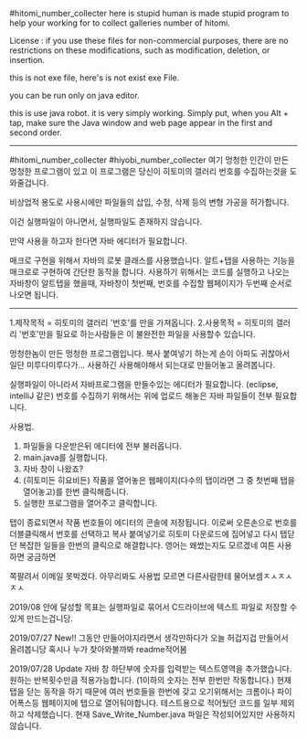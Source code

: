 #hitomi_number_collecter
here is stupid human is made stupid program to help your working for to collect galleries number of hitomi.

License
 : 
if you use these files for non-commercial purposes, there are no restrictions on these modifications, such as modification, deletion, or insertion.


this is not exe file, here's is not exist exe File.

you can be run only on java editor.

this is use java robot.
it is very simply working.
Simply put, when you Alt + tap, make sure the Java window and web page appear in the first and second order.

----------------------------------------------------------------------------------------------------------
#hitomi_number_collecter
#hiyobi_number_collecter
여기 멍청한 인간이 만든 멍청한 프로그램이 있고 이 프로그램은 당신이 히토미의 갤러리 번호를 수집하는것을 도와줄겁니다.

비상업적 용도로 사용시에만 파일들의 삽입, 수정, 삭제 등의 변형 가공을 허가합니다.

이건 실행파일이 아니면서, 실행파일도 존재하지 않습니다.

만약 사용을 하고자 한다면 자바 에디터가 필요합니다.

매크로 구현을 위해서 자바의 로봇 클래스를 사용했습니다.
알트+탭을 사용하는 기능을 매크로로 구현하여 간단한 동작을 합니다.
사용하기 위해서는 코드를 실행하고 나오는 자바창이 알트텝을 했을때,
자바창이 첫번째, 번호를 수집할 웹페이지가 두번째 순서로 나오면 됩니다.

----------------------------------------------------------------------------------------------------------
1.제작목적 = 히토미의 갤러리 '번호'를 만을 가져옵니다.
2.사용목적 = 히토미의 갤러리 '번호'만을 필요로 하는사람들은 이 불완전한 파일을 사용할수 있습니다.


멍청한놈이 만든 멍청한 프로그램입니다.
복사 붙여넣기 하는게 손이 아파도 귀찮아서
일단 미루다미루다가... 사용하긴 사용해야해서 되는대로 만들어놓고 올려봅니다.

실행파일이 아니라서 자바프로그램을 만들수있는 에디터가 필요합니다. (eclipse, intelliJ 같은)
번호를 수집하기 위해서는 위에 업로드 해놓은 자바 파일들이 전부 필요합니다.

사용법.
1. 파일들을 다운받은뒤 에디터에 전부 불러옵니다.
2. main.java를 실행합니다.
3. 자바 창이 나왔죠?
4. (히토미든 히요비든) 작품을 열어놓은 웹페이지(다수의 탭이라면 그 중 첫번째 탭을 열어놓고)를 한번 클릭해줍니다.
5. 실행한 프로그램을 열어주고 클릭합니다.

탭이 종료되면서 작품 번호들이 에디터의 콘솔에 저장됩니다.
이로써 오른손으로 번호를 더블클릭해서 번호를 선택하고 복사 붙여넣기로 히토미 다운로드에 집어넣고 다시 탭닫던 복잡한 일들을 한번의 클릭으로 해결합니다.
영어는 왜썼는지도 모르겠네 여튼 사용하면 궁금하면 

쪽팔려서 이메일 못박겠다. 아무리봐도 사용법 모르면 다른사람한테 물어보셈ㅈㅅㅈㅅㅈㅅ

2019/08 안에 달성할 목표는 실행파일로 묶어서 C드라이브에 텍스트 파일로 저장할 수 있게 만드는겁니당.

2019/07/27 New!!
 그동안 만들어야지라면서 생각만하다가 오늘 허겁지겁 만들어서 올려봅니당
 혹시나 누가 찾아와볼까봐 readme적어봄

2019/07/28 Update
 자바 창 하단부에 숫자를 입력받는 텍스트영역을 추가했습니다.
 원하는 반복횟수만큼 적용가능합니다. (1이하의 숫자는 전부 한번만 작동합니다.)
 현재 탭을 닫는 동작을 하기 때문에 여러 번호들을 한번에 갖고 오기위해서는 크롬이나 파이어폭스등 웹페이지에 탭으로 열어둬야합니다.
 테스트용으로 적어뒀던 코드를 일부 제외하고 삭제했습니다.
 현재 Save_Write_Number.java 파일은 작성되어있지만 사용하지 않습니다.
